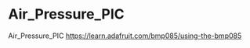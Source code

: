 Air_Pressure_PIC
================

Air_Pressure_PIC
https://learn.adafruit.com/bmp085/using-the-bmp085
